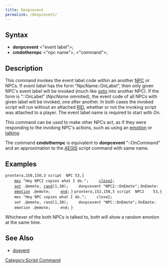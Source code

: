 ```yaml
---
title: Donpcevent
permalink: /Donpcevent/
---
```


Syntax
------

-   **donpcevent** &lt;"event label"&gt;;
-   **cmdothernpc** &lt;"npc name"&gt;, &lt;"command"&gt;;

Description
-----------

This command invokes the event label code within an another [NPC](/NPC "wikilink") or NPCs. If *event label* has the form "NpcName::OnLabel", then only given NPC's event label will be invoked (much like [goto](/goto "wikilink") into another NPC). If the form is "::OnLabel" (*NpcName* ommited), the event code of all NPCs with given label will be invoked, one after another. In both cases the invoked script will run without an attached [RID](/RID "wikilink"), whether or not the invoking script was attached to a player. The event label name is required to start with *On*.

This command can be used to make other NPCs act, as if they were responding to the invoking NPC's actions, such as using an [emotion](/emotion "wikilink") or [talking](/npctalk "wikilink").

The command **cmdothernpc** is equivalent to **donpcevent** "<npc name>::OnCommand<command>" and an approximation to the [AEGIS](/AEGIS "wikilink") script command with same name.

Examples
--------

`prontera,150,150,3 script  NPC 53,{`
`    `[`mes`](/mes "wikilink")` "Hey NPC2 copies what I do.";`
`    `[`close2`](/close2 "wikilink")`;`
`    `[`set`](/set "wikilink")` .@emote, `[`rand`](/rand "wikilink")`(1,30);`
`    donpcevent "NPC2::OnEmote";`
`OnEmote:`
`    `[`emotion`](/emotion "wikilink")` .@emote;`
`    `[`end`](/end "wikilink")`;`
`}`
`prontera,152,150,5 script  NPC2    53,{`
`    mes "Hey NPC copies what I do.";`
`    close2;`
`    set .@emote, rand(1,30);`
`    donpcevent "NPC::OnEmote";`
`OnEmote:`
`    emotion .@emote;`
`    end;`
`}`

Whichever of the both NPCs is talked to, both will show a random emotion at the same time.

See Also
--------

-   [doevent](/doevent "wikilink")

[Category:Script Command](/Category:Script_Command "wikilink")